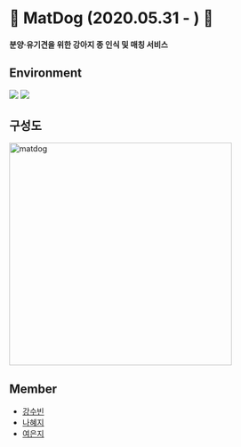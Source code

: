 #  🐶 MatDog (2020.05.31 - ) 🐶
#### 분양·유기견을 위한 강아지 종 인식 및 매칭 서비스

## Environment
![](https://img.shields.io/badge/Android-29-green) ![](https://img.shields.io/badge/Kotlin-1.3.41-orange)

## 구성도
<img width="400" alt="matdog" src="https://user-images.githubusercontent.com/57608585/89705609-bbab2280-d999-11ea-9002-2bc2d2a98316.png">

## Member
- [강수빈](https://github.com/ksb0511)
- [나혜지](https://github.com/nhj7911)
- [여은지](https://github.com/eunnj)


